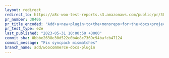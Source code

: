 ```yaml
---
layout: redirect
redirect_to: https://a8c-woo-test-reports.s3.amazonaws.com/public/pr/38406/e2e/index.html
pr_number: 38406
pr_title_encoded: "Add+a+new+plugin+to+the+monorepo+for+the+docs+project+"
pr_test_type: e2e
last_published: "2023-05-31 10:00:50 +0000"
commit_sha: 0bbbe2638e30d522e0b4e8c7369c94bafcb47124
commit_message: "Fix syncpack mismatches"
branch_name: add/woocommerce-docs-plugin
---
```

